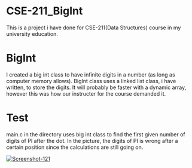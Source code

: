 # CSE-211_BigInt
This is a project i have done for CSE-211(Data Structures) course in my university education.

# BigInt
I created a big int class to have infinite digits in a number (as long as computer memory allows). BigInt class uses a linked list class, i have written, to store the digits. It will probably be faster with a dynamic array, however this was how our instructer for the course demanded it.

# Test
main.c in the directory uses big int class to find the first given number of digits of PI after the dot. In the picture, the digits of PI is wrong after a certain position since the calculations are still going on.

<a href='https://postimg.cc/XpPdzJCn' target='_blank'><img src='https://i.postimg.cc/XpPdzJCn/Screenshot-121.png' border='0' alt='Screenshot-121'/></a>
